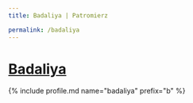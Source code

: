 ```yaml
---
title: Badaliya | Patromierz

permalink: /badaliya
---
```


# [Badaliya](https://patronite.pl/badaliya)

{% include profile.md name="badaliya" prefix="b" %}
